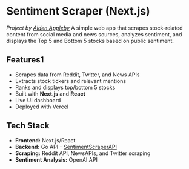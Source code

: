 # Sentiment Scraper (Next.js)

_Project by [Aiden Appleby](https://aidenappleby.com)_
A simple web app that scrapes stock-related content from social media and news sources, analyzes sentiment, and displays the Top 5 and Bottom 5 stocks based on public sentiment.

## Features1

- Scrapes data from Reddit, Twitter, and News APIs
- Extracts stock tickers and relevant mentions
- Ranks and displays top/bottom 5 stocks
- Built with **Next.js** and **React**
- Live UI dashboard
- Deployed with Vercel

## Tech Stack

- **Frontend:** Next.js/React
- **Backend:** Go API - [SentimentScraperAPI](https://github.com/aidenappl/SentimentScraperAPI)
- **Scraping:** Reddit API, NewsAPIs, and Twitter scraping
- **Sentiment Analysis:** OpenAI API
